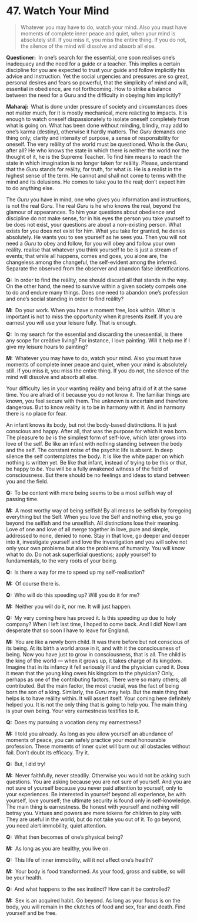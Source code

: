 # 47. Watch Your Mind

>Whatever you may have to do, watch your mind. Also you must have moments of complete inner peace and quiet, when your mind is absolutely still. If you miss it, you miss the entire thing. If you do not, the silence of the mind will dissolve and absorb all else.

**Questioner:**&ensp;In one’s search for the essential, one soon realises one’s inadequacy and the need for a guide or a teacher. This implies a certain discipline for you are expected to trust your guide and follow implicitly his advice and instruction. Yet the social urgencies and pressures are so great, personal desires and fears so powerful, that the simplicity of mind and will, essential in obedience, are not forthcoming. How to strike a balance between the need for a <span data-tippy-content="Spiritual teacher, preceptor.">Guru</span> and the difficulty in obeying him implicitly? 

**Maharaj:**&ensp;What is done under pressure of society and circumstances does not matter much, for it is mostly mechanical, mere reäcting to impacts. It is enough to watch oneself dispassionately to isolate oneself completely from what is going on. What has been done without minding, blindly, may add to one’s <span data-tippy-content="Action or “the fruits of action”. <em>Karma</em> is of three kinds: <em>sanchita</em> (accumulated from previous births), <em>prarabdha</em> (portion of the past <em>karma</em> to be worked out in the present life) and <em>agami</em> (the current <em>karma</em> the result of which will fructify in future).">karma</span> (destiny), otherwise it hardly matters. The *Guru* demands one thing only; clarity and intensity of purpose, a sense of responsibility for oneself. The very reälity of the world must be questioned. Who is the *Guru*, after all? He who knows the state in which there is neither the world nor the thought of it, he is the Supreme Teacher. To find him means to reach the state in which imagination is no longer taken for reälity. Please, understand that the *Guru* stands for reälity, for truth, for what *is*. He is a realist in the highest sense of the term. He cannot and shall not come to terms with the mind and its delusions. He comes to take you to the real; don’t expect him to do anything else. 

The *Guru* you have in mind, one who gives you information and instructions, is not the real *Guru*. The real *Guru* is he who knows the real, beyond the glamour of appearances. To him your questions about obedience and discipline do not make sense, for in his eyes the person you take yourself to be does not exist, your questions are about a non-existing person. What exists for you does not exist for him. What you take for granted, he denies absolutely. He wants you to see yourself as he sees you. Then you will not need a *Guru* to obey and follow, for you will obey and follow your own reälity. realise that whatever you think yourself to be is just a stream of events; that while all happens, comes and goes, you alone are, the changeless among the changeful, the self-evident among the inferred. Separate the observed from the observer and abandon false identifications.

**Q:**&ensp;In order to find the reälity, one should discard all that stands in the way. On the other hand, the need to survive within a given society compels one to do and endure many things. Does one need to abandon one’s profession and one’s social standing in order to find reälity?

**M:**&ensp;Do your work. When you have a moment free, look within. What is important is not to miss the opportunity when it presents itself. If you are earnest you will use your leisure fully. That is enough.

**Q:**&ensp;In my search for the essential and discarding the unessential, is there any scope for creätive living? For instance, I love painting. Will it help me if I give my leisure hours to painting?

**M:**&ensp;Whatever you may have to do, watch your mind. Also you must have moments of complete inner peace and quiet, when your mind is absolutely still. If you miss it, you miss the entire thing. If you do not, the silence of the mind will dissolve and absorb all else. 

Your difficulty lies in your wanting reälity and being afraid of it at the same time. You are afraid of it because you do not know it. The familiar things are known, you feel secure with them. The unknown is uncertain and therefore dangerous. But to know reälity is to be in harmony with it. And in harmony there is no place for fear. 

An infant knows its body, but not the body-based distinctions. It is just conscious and happy. After all, that was the purpose for which it was born. The pleasure to *be* is the simplest form of self-love, which later grows into love of the self. Be like an infant with nothing standing between the body and the self. The constant noise of the psychic life is absent. In deep silence the self contemplates the body. It is like the white paper on which nothing is written yet. Be like that infant, instead of trying to be this or that, be happy to *be*. You will be a fully awakened witness of the field of consciousness. But there should be no feelings and ideas to stand between you and the field.

**Q:**&ensp;To be content with mere being seems to be a most selfish way of passing time.

**M:**&ensp;A most worthy way of being selfish! By all means be selfish by foregoing everything but the Self. When you love the Self and nothing else, you go beyond the selfish and the unselfish. All distinctions lose their meaning. Love of one and love of all merge together in love, pure and simple, addressed to none, denied to none. Stay in that love, go deeper and deeper into it, investigate yourself and love the investigation and you will solve not only your own problems but also the problems of humanity. You will know what to do. Do not ask superficial questions; apply yourself to fundamentals, to the very roots of your being.

**Q:**&ensp;Is there a way for me to speed up my self-realisation?

**M:**&ensp;Of course there is.

**Q:**&ensp;Who will do this speeding up? Will you do it for me?

**M:**&ensp;Neither you will do it, nor me. It will just happen.

**Q:**&ensp;My very coming here has proved it. Is this speeding up due to holy company? When I left last time, I hoped to come back. And I did! Now I am desperate that so soon I have to leave for England.

**M:**&ensp;You are like a newly born child. It was there before but not conscious of its being. At its birth a world arose in it, and with it the consciousness of being. Now you have just to grow in consciousness, that is all. The child is the king of the world — when it grows up, it takes charge of its kingdom. Imagine that in its infancy it fell seriously ill and the physician cured it. Does it mean that the young king owes his kingdom to the physician? Only, perhaps as one of the contributing factors. There were so many others; all contributed. But the main factor, the most crucial, was the fact of being born the son of a king. Similarly, the *Guru* may help. But the main thing that helps is to have reälity within. It will assert itself. Your coming here definitely helped you. It is not the only thing that is going to help you. The main thing is your own being. Your very earnestness testifies to it.

**Q:**&ensp;Does my pursuing a vocation deny my earnestness?

**M:**&ensp;I told you already. As long as you allow yourself an abundance of moments of peace, you can safely practice your most honourable profession. These moments of inner quiet will burn out all obstacles without fail. Don’t doubt its efficacy. Try it.

**Q:**&ensp;But, I did try!

**M:**&ensp;Never faithfully, never steadily. Otherwise you would not be asking such questions. You are asking because you are not sure of yourself. And you are not sure of yourself because you never paid attention to yourself, only to your experiences. Be interested in yourself beyond all experience, be with yourself, love yourself; the ultimate security is found only in self-knowledge. The main thing is earnestness. Be honest with yourself and nothing will betray you. Virtues and powers are mere tokens for children to play with. They are useful in the world, but do not take you out of it. To go beyond, you need alert immobility, quiet attention.

**Q:**&ensp;What then becomes of one’s physical being?

**M:**&ensp;As long as you are healthy, you live on.

**Q:**&ensp;This life of inner immobility, will it not affect one’s health?

**M:**&ensp;Your body is food transformed. As your food, gross and subtle, so will be your health.

**Q:**&ensp;And what happens to the sex instinct? How can it be controlled?

**M:**&ensp;Sex is an acquired habit. Go beyond. As long as your focus is on the body, you will remain in the clutches of food and sex, fear and death. Find yourself and be free.

<script>
export default {
  props: ["slot-key"],
  mounted () {
    tippy("[data-tippy-content]", {allowHTML: true});
  }
}
</script>